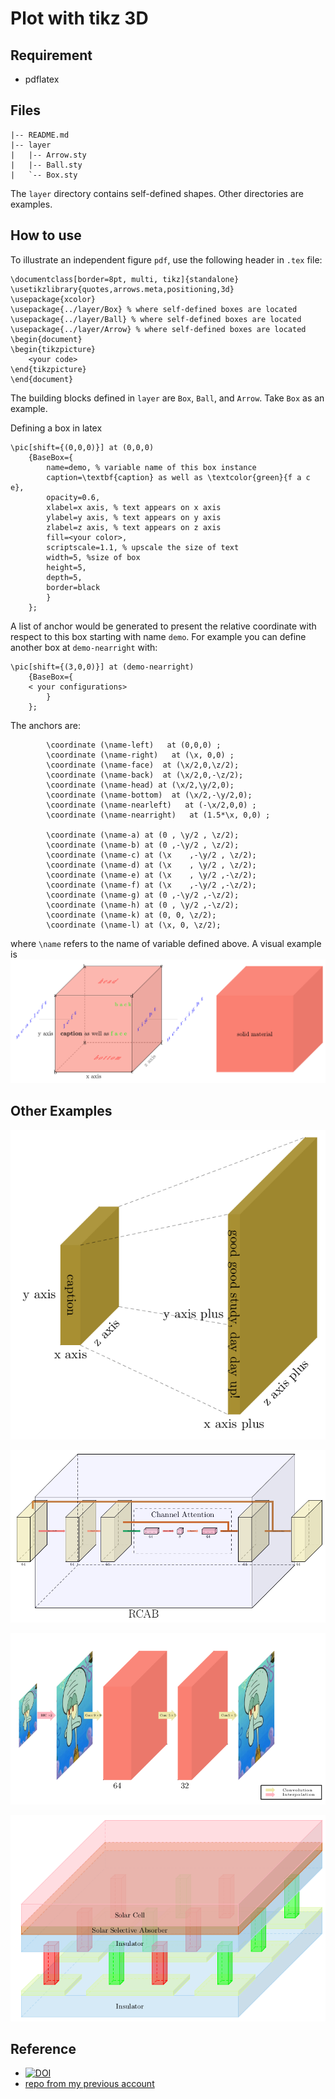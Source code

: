 # Plot with tikz 3D

## Requirement

- pdflatex

## Files

```
|-- README.md
|-- layer
|   |-- Arrow.sty
|   |-- Ball.sty
|   `-- Box.sty
```

The `layer` directory contains self-defined shapes. Other directories are examples.

## How to use

To illustrate an independent figure `pdf`, use the following header in `.tex` file:
```
\documentclass[border=8pt, multi, tikz]{standalone}
\usetikzlibrary{quotes,arrows.meta,positioning,3d}
\usepackage{xcolor}
\usepackage{../layer/Box} % where self-defined boxes are located
\usepackage{../layer/Ball} % where self-defined boxes are located
\usepackage{../layer/Arrow} % where self-defined boxes are located
\begin{document}
\begin{tikzpicture}
    <your code>
\end{tikzpicture}
\end{document}
```

The building blocks defined in `layer` are `Box`, `Ball`, and `Arrow`. Take `Box` as an example.

Defining a box in latex

```
\pic[shift={(0,0,0)}] at (0,0,0)
    {BaseBox={
        name=demo, % variable name of this box instance
        caption=\textbf{caption} as well as \textcolor{green}{f a c e},
        opacity=0.6,
        xlabel=x axis, % text appears on x axis
        ylabel=y axis, % text appears on y axis
        zlabel=z axis, % text appears on z axis
        fill=<your color>, 
        scriptscale=1.1, % upscale the size of text
        width=5, %size of box
        height=5,
        depth=5,
        border=black
        }
    };
```

A list of anchor would be generated to present the relative coordinate with respect to this box starting with name `demo`. For example you can define another box at `demo-nearright` with:

```
\pic[shift={(3,0,0)}] at (demo-nearright)
    {BaseBox={
    < your configurations>
        }
    };
```
The anchors are:
```
        \coordinate (\name-left)   at (0,0,0) ;
        \coordinate (\name-right)   at (\x, 0,0) ;
        \coordinate (\name-face)  at (\x/2,0,\z/2);
        \coordinate (\name-back)  at (\x/2,0,-\z/2);
        \coordinate (\name-head) at (\x/2,\y/2,0);
        \coordinate (\name-bottom)  at (\x/2,-\y/2,0);
        \coordinate (\name-nearleft)   at (-\x/2,0,0) ;
        \coordinate (\name-nearright)   at (1.5*\x, 0,0) ;

        \coordinate (\name-a) at (0 , \y/2 , \z/2);
        \coordinate (\name-b) at (0 ,-\y/2 , \z/2);
        \coordinate (\name-c) at (\x    ,-\y/2 , \z/2);
        \coordinate (\name-d) at (\x    , \y/2 , \z/2);
        \coordinate (\name-e) at (\x    , \y/2 ,-\z/2);
        \coordinate (\name-f) at (\x    ,-\y/2 ,-\z/2);
        \coordinate (\name-g) at (0 ,-\y/2 ,-\z/2);
        \coordinate (\name-h) at (0 , \y/2 ,-\z/2);
        \coordinate (\name-k) at (0, 0, \z/2);
        \coordinate (\name-l) at (\x, 0, \z/2);
```

where `\name` refers to the name of variable defined above. A visual example is [![Box anchors](boxbasic/main.png)](/boxbasic)

## Other Examples

[![Pixel Shuffle Module (Image processing)](pixelshuffle/main.png)](/pixelshuffle)

[![RCAB module](RCAB/main.png)](/RCAB)

[![SRCNN network](SRCNN/main.png)](/SRCNN)

[![thermo solar cell](solarcell/main.png)](/solarcell)

## Reference

- [![DOI](https://zenodo.org/badge/DOI/10.5281/zenodo.2526396.svg)](https://doi.org/10.5281/zenodo.2526396)
- [repo from my previous account](https://github.com/Zi-angZhang/PlotNeuralNet)

